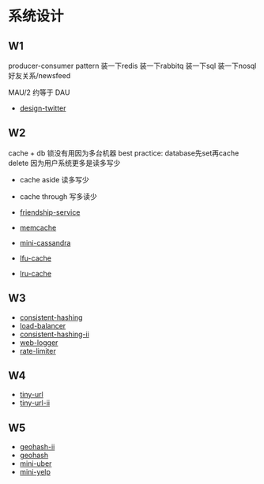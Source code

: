 # 系统设计

## W1

producer-consumer pattern
装一下redis
装一下rabbitq
装一下sql
装一下nosql 好友关系/newsfeed

MAU/2 约等于 DAU

- [design-twitter](https://www.lintcode.com/problem/design-twitter)

## W2

cache + db
锁没有用因为多台机器
best practice: database先set再cache delete
因为用户系统更多是读多写少

- cache aside 读多写少
- cache through 写多读少

- [friendship-service](https://www.lintcode.com/problem/friendship-service)
- [memcache](https://www.lintcode.com/problem/memcache)
- [mini-cassandra](https://www.lintcode.com/problem/mini-cassandra)
- [lfu-cache](https://www.lintcode.com/problem/lfu-cache)
- [lru-cache](https://www.lintcode.com/problem/lru-cache)

## W3

- [consistent-hashing](https://www.lintcode.com/problem/consistent-hashing)
- [load-balancer](https://www.lintcode.com/problem/load-balancer)
- [consistent-hashing-ii](https://www.lintcode.com/problem/consistent-hashing-ii)
- [web-logger](https://www.lintcode.com/problem/web-logger)
- [rate-limiter](https://www.lintcode.com/problem/rate-limiter)

## W4

- [tiny-url](https://www.lintcode.com/problem/tiny-url/description?_from=ladder&&fromId=75)
- [tiny-url-ii](https://www.lintcode.com/problem/tiny-url-ii/description?_from=ladder&&fromId=75)

## W5

- [geohash-ii](https://www.lintcode.com/problem/geohash-ii/description?_from=ladder&&fromId=75)
- [geohash](https://www.lintcode.com/problem/geohash/description?_from=ladder&&fromId=75)
- [mini-uber](https://www.lintcode.com/problem/mini-uber/description?_from=ladder&&fromId=75)
- [mini-yelp](https://www.lintcode.com/problem/mini-yelp/description?_from=ladder&&fromId=75)